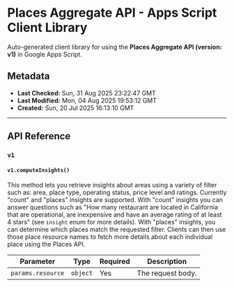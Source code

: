 # Places Aggregate API - Apps Script Client Library

Auto-generated client library for using the **Places Aggregate API (version: v1)** in Google Apps Script.

## Metadata

- **Last Checked:** Sun, 31 Aug 2025 23:22:47 GMT
- **Last Modified:** Mon, 04 Aug 2025 19:53:12 GMT
- **Created:** Sun, 20 Jul 2025 16:13:10 GMT



---

## API Reference

### `v1`

#### `v1.computeInsights()`

This method lets you retrieve insights about areas using a variety of filter such as: area, place type, operating status, price level and ratings. Currently "count" and "places" insights are supported. With "count" insights you can answer questions such as "How many restaurant are located in California that are operational, are inexpensive and have an average rating of at least 4 stars" (see `insight` enum for more details). With "places" insights, you can determine which places match the requested filter. Clients can then use those place resource names to fetch more details about each individual place using the Places API.

| Parameter | Type | Required | Description |
|---|---|---|---|
| `params.resource` | `object` | Yes | The request body. |
